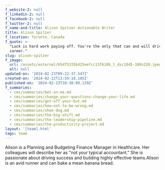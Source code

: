 ```yaml
---
f_website-2: null
f_linkedin-2: null
f_facebook-2: null
f_twitter-2: null
f_name-and-title: Alison Spitzer Actionable Writer
title: Alison Spitzer
f_location: Toronto, Canada
f_quote: >-
  "Luck is hard work paying off. You're the only that can and will drive your
  career."
slug: alison-spitzer
f_image:
  url: /assets/external/65d75335b425eefcc13f618b_t_dsc1045-180x220.jpeg
  alt: null
updated-on: '2024-02-23T09:22:37.547Z'
created-on: '2024-02-22T13:59:18.105Z'
published-on: '2024-02-23T10:30:09.129Z'
f_summaries:
  - cms/summaries/bet-on-me.md
  - cms/summaries/change-your-questions-change-your-life.md
  - cms/summaries/get-off-your-but.md
  - cms/summaries/how-not-to-be-wrong.md
  - cms/summaries/shoe-dog.md
  - cms/summaries/the-big-shift.md
  - cms/summaries/the-leadership-pipeline.md
  - cms/summaries/the-productivity-project.md
layout: '[team].html'
tags: team
---
```


Alison is a Planning and Budgeting Finance Manager in Healthcare. Her colleagues will describe her as "not your typical accountant." She is passionate about driving success and building highly effective teams.Alison is an avid runner and can bake a mean banana bread.
